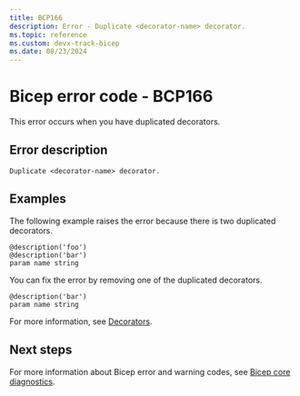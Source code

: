 ```yaml
---
title: BCP166
description: Error - Duplicate <decorator-name> decorator.
ms.topic: reference
ms.custom: devx-track-bicep
ms.date: 08/23/2024
---
```


# Bicep error code - BCP166

This error occurs when you have duplicated decorators.

## Error description

`Duplicate <decorator-name> decorator.`

## Examples

The following example raises the error because there is two duplicated decorators.

```bicep
@description('foo')
@description('bar')
param name string
```

You can fix the error by removing one of the duplicated decorators.  

```bicep
@description('bar')
param name string
```

For more information, see [Decorators](../files.md#decorators).

## Next steps

For more information about Bicep error and warning codes, see [Bicep core diagnostics](../bicep-core-diagnostics.md).